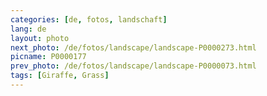 ```yaml
---
categories: [de, fotos, landschaft]
lang: de
layout: photo
next_photo: /de/fotos/landscape/landscape-P0000273.html
picname: P0000177
prev_photo: /de/fotos/landscape/landscape-P0000073.html
tags: [Giraffe, Grass]
---
```

